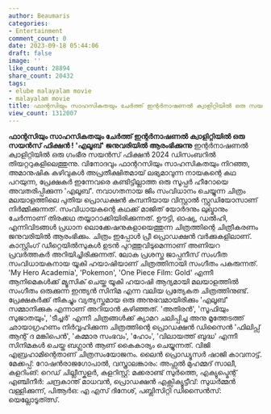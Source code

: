 ```yaml
---
author: Beaumaris
categories:
- Entertainment
comment_count: 0
date: 2023-09-18 05:44:06
draft: false
image: ''
like_count: 28894
share_count: 20432
tags:
- elube malayalam movie
- malayalam movie
title: ഫാന്റസിയും സാഹസികതയും ചേർത്ത് ഇന്റർനാഷണൽ ക്വാളിറ്റിയിൽ ഒരു സയൻസ് ഫിക്ഷൻ - 'എലൂബ്'
view_count: 1312007
---
```


**ഫാന്റസിയും സാഹസികതയും ചേർത്ത് ഇന്റർനാഷണൽ ക്വാളിറ്റിയിൽ ഒരു സയൻസ് ഫിക്ഷൻ ! 'എലൂബ്' ജനുവരിയിൽ ആരംഭിക്കുന്നു** ഇന്റർനാഷണൽ ക്വാളിറ്റിയിൽ ഒരു ഗംഭീര സയൻസ് ഫിക്ഷൻ 2024 ഡിസംബറിൽ തിയറ്ററുകളിലെത്തുന്നു. വിനോദവും ഫാന്ററസിയും സാഹസികതയും നിറഞ്ഞ, അമാനുഷിക കഴിവുകൾ അപ്രതീക്ഷിതമായ് ലഭ്യമാവുന്ന നായകന്റെ കഥ പറയുന്ന, പ്രേക്ഷകർ ഇന്നേവരെ കണ്ടിട്ടില്ലാത്ത ഒരു സൂപ്പർ ഹീറോയെ അവതരിപ്പിക്കുന്ന 'എലൂബ്'. നവാഗതനായ ജിം സംവിധാനം ചെയ്യുന്ന ചിത്രം മലയാളത്തിലെ പുതിയ പ്രൊഡക്ഷൻ കമ്പനിയായ വിസ്റ്റാൽ സ്റ്റുഡിയോസാണ് നിർമ്മിക്കുന്നത്. സംവിധായകന്റെ കഥക്ക് മാജിത് യോർദനും ലുഖ്മാനും ചേർന്നാണ് തിരക്കഥ തയ്യാറാക്കിയിരിക്കുന്നത്. ഊട്ടി, ഓഷ്യ, ഡൽഹി, എന്നിവിടങ്ങൾ പ്രധാന ലൊക്കേഷനുകളായെത്തുന്ന ചിത്രത്തിന്റെ ചിത്രീകരണം ജനുവരിയിൽ ആരംഭിക്കും. ചിത്രം ഇപ്പോൾ പ്രീ പ്രൊഡക്ഷൻ വർക്കുകളിലാണ്. കാസ്റ്റിംഗ് ഡീറ്റെയിൽസുകൾ ഉടൻ പുറത്തുവിടുമെന്നാണ് അണിയറ പ്രവർത്തകർ അറിയിച്ചിരിക്കുന്നത്. ലോക പ്രശസ്ത ജാപ്പനീസ് സംഗീത സംവിധായകനായ യൂകി ഹയാഷിയാണ് ചിത്രത്തിനായി സംഗീതം പകരുന്നത്. 'My Hero Academia', 'Pokemon', 'One Piece Film: Gold' എന്നീ ആനിമെകൾക്ക് മ്യൂസിക് ചെയ്ത യൂകി ഹയാഷി ആദ്യമായി മലയാളത്തിൽ സംഗീതം ഒരുക്കുന്ന ഇന്ത്യൻ സിനിമ എന്ന വലിയ പ്രത്യേകത ചിത്രത്തിനുണ്ട്. പ്രേക്ഷകർക്ക് തികച്ചും വ്യത്യസ്തമായ ഒരു അനുഭവമായിരിക്കും 'എലൂബ്' സമ്മാനിക്കുക എന്നാണ് അറിയാൻ കഴിഞ്ഞത്. 'അതിരൻ', 'സൂഫിയും സുജാതയും', 'ടീച്ചർ' എന്നീ ചിത്രങ്ങൾക്ക് ക്യാമറ ചലിപ്പിച്ച അനു മൂത്തേടത്ത് ഛായാഗ്രഹണം നിർവ്വഹിക്കുന്ന ചിത്രത്തിന്റെ പ്രൊഡക്ഷൻ ഡിസൈൻ 'ഫിലിപ്സ് ആന്റ് ദ മങ്കിപെൻ', 'കമ്മാര സംഭവം', 'ഹോം', 'വിലായത്ത് ബുദ്ധ' എന്നീ സിനിമകൾ ചെയ്ത ബഗ്ലാൻ ആണ് കൈകാര്യം ചെയ്യുന്നത്. വിജി എബ്രഹാമിന്റെതാണ് ചിത്രസംയോജനം. ലൈൻ പ്രൊഡ്യൂസർ ഷാജി കാവനാട്ട്. മേക്കപ്പ്: റോഷൻരാജഗോപാൽ, വസ്ത്രാലങ്കാരം: അഫ്സൽ മുഹമ്മദ് സാലീ, കളറിംങ്: റെഡ് ചില്ലീസ്കളർ, കളറിസ്റ്റ്: മക്കരാണ്ട് സുർത്തെ, എക്യുപ്മെന്റ് എഞ്ചിനീർ: ചന്ദ്രകാന്ത് മാധവൻ, പ്രൊഡക്ഷൻ എക്സിക്യൂട്ടീവ്: സുധർമ്മൻ വള്ളിക്കുന്ന്, പിആർഒ: എ എസ് ദിനേശ്, പബ്ലിസിറ്റി ഡിസൈൻസ്: യെല്ലോടൂത്ത്സ്.